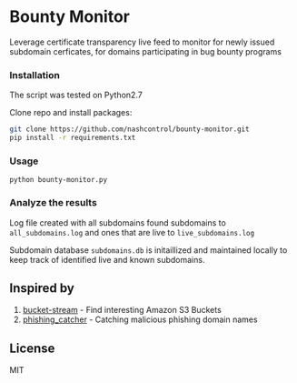 # Bounty Monitor
Leverage certificate transparency live feed to monitor for newly issued subdomain cerficates, for domains participating in bug bounty programs
### Installation
The script was tested on Python2.7

Clone repo and install packages:

```sh
git clone https://github.com/nashcontrol/bounty-monitor.git
pip install -r requirements.txt
```

### Usage
```
python bounty-monitor.py
```

### Analyze the results
Log file created with all subdomains found subdomains to `all_subdomains.log` and ones that are live to `live_subdomains.log`

Subdomain database `subdomains.db` is initaillized and maintained locally to keep track of identified live and known subdomains.

## Inspired by
1. [bucket-stream](https://github.com/eth0izzle/bucket-stream) - Find interesting Amazon S3 Buckets
2. [phishing_catcher](https://github.com/x0rz/phishing_catcher) - Catching malicious phishing domain names

License
----
MIT
